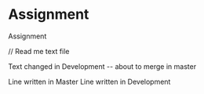 # Assignment
Assignment

// Read me text file

Text changed in Development -- about to merge in master 


Line written in Master
Line written in Development
